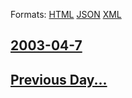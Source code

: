 
Formats: [HTML](2003/04/7/index.html)  [JSON](2003/04/7/index.json)  [XML](2003/04/7/index.xml)  

## [2003-04-7](/news/2003/04/7/index.md)

## [Previous Day...](/news/2003/04/6/index.md)

